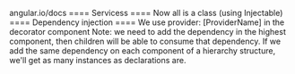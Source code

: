 angular.io/docs
==== Servicess ====
	Now all is a class (using Injectable)
==== Dependency injection ====
	We use provider: [ProviderName] in the decorator component
	Note: we need to add the dependency in the highest component, then children will be able to consume that dependency.
	If we add the same dependency on each component of a hierarchy structure, we'll get as many instances as declarations are.
